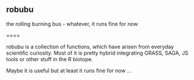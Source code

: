 ## robubu
the rolling burning bus -  whatever, it runs fine for now 

====

robubu is a collection of functions, which have arisen from everyday scientific curiosity. Most of it is pretty hybrid integrating GRASS, SAGA, JS tools or other stuff in the R biotope.

Maybe it is useful but at least it runs fine for now ...


